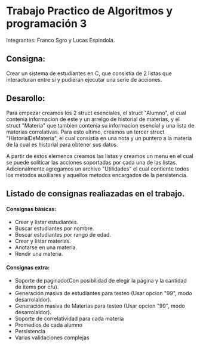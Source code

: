 # Trabajo Practico de Algoritmos y programación 3
Integrantes: Franco Sgro y Lucas Espindola.

## Consigna:

Crear un sistema de estudiantes en C, que consistia de 2 listas que interacturan entre si y pudieran ejecutar una serie de acciones.

## Desarollo:

Para empezar creamos los 2 struct esenciales, el struct "Alumno", el cual contenia informacion de este y un arrelgo de historial de materias, y el struct "Materia" que tambien contenia su informacion esencial y una lista de materias correlativas. Para esto ultimo, creamos un tercer struct "HistorialDeMateria", el cual consistia en una nota y un puntero a la materia de la cual es historial para obtener sus datos. 

A partir de estos elemenos creamos las listas y creamos un menu en el cual se puede soliticar las acciones soportadas por cada una de las listas. Adicionalmente agregamos un archivo "Utilidades" el cual contiente todos los metodos auxiliares y aquellos metodos encargados de la persistencia.

## Listado de consignas realiazadas en el trabajo.

#### Consignas básicas:
* Crear y listar estudiantes.
* Buscar estudiantes por nombre.
* Buscar estudiantes por rango de edad.
* Crear y listar materias.
* Anotarse en una materia.
* Rendir una materia.

#### Consignas extra:
* Soporte de paginado(Con posibilidad de elegir la página y la cantidad de items por c/u).
* Generación masiva de estudiantes para testeo (Usar opcion "99", modo desarrolaldor).
* Generación masiva de Materias para testeo (Usar opcion "99", modo desarrolaldor).
* Soporte de correlatividad para cada materia
* Promedios de cada alumno
* Persistencia
* Varias validaciones complejas
